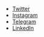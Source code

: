 
* [Twitter](https://twitter.com/reinternals)
* [Instagram](https://www.instagram.com/reinternals)
* [Telegram](https://t.me/reinternals)
* [LinkedIn](https://www.linkedin.com/in/reinternals)
